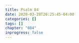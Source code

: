 ```yaml
---
title: Psalm 84
date: 2020-03-28T20:25:45-04:00
categories: []
tags: []
chapter: "084"
inprogress: false
---
```


